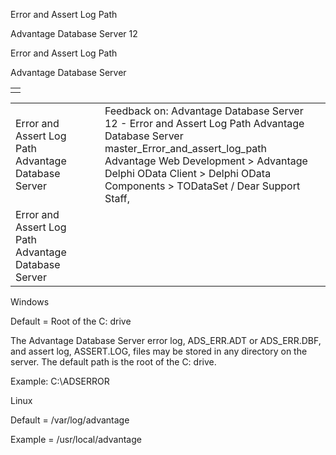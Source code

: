 Error and Assert Log Path




Advantage Database Server 12  

Error and Assert Log Path

Advantage Database Server

|  |
| --- |
|  |

|  |  |  |  |  |
| --- | --- | --- | --- | --- |
| Error and Assert Log Path  Advantage Database Server |  |  | Feedback on: Advantage Database Server 12 - Error and Assert Log Path Advantage Database Server master\_Error\_and\_assert\_log\_path Advantage Web Development > Advantage Delphi OData Client > Delphi OData Components > TODataSet / Dear Support Staff, |  |
| Error and Assert Log Path  Advantage Database Server |  |  |  |  |

Windows

Default = Root of the C: drive

The Advantage Database Server error log, ADS\_ERR.ADT or ADS\_ERR.DBF, and assert log, ASSERT.LOG, files may be stored in any directory on the server. The default path is the root of the C: drive.

Example: C:\ADSERROR

Linux

Default = /var/log/advantage

Example = /usr/local/advantage